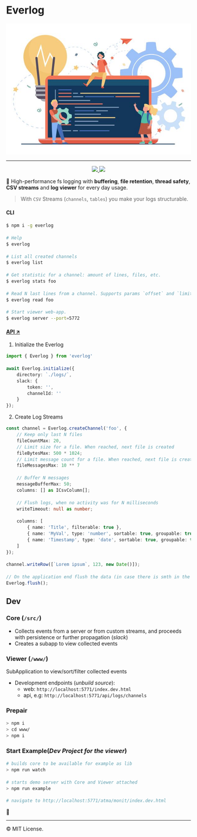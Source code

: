 # Everlog

<p align='center'>
    <img src='assets/background.jpg'/>
</p>

-----

<p align="center">
    <a href='https://travis-ci.com/atmajs/everlog' target='_blank'>
        <img src='https://api.travis-ci.com/atmajs/everlog.png?branch=master' />
        </a>
    <a href='http://badge.fury.io/js/everlog' target='_blank'>
        <img src='https://badge.fury.io/js/everlog.svg' />
        </a>
</p>

📔 High-performance fs logging with **buffering**, **file retention**, **thread safety**, **CSV streams** and **log viewer** for every day usage.

> With `CSV` Streams (`channels`, `tables`) you make your logs structurable.

#### CLI

```bash
$ npm i -g everlog

# Help
$ everlog

# List all created channels
$ everlog list

# Get statistic for a channel: amount of lines, files, etc.
$ everlog stats foo

# Read N last lines from a channel. Supports params `offset` and `limit`
$ everlog read foo

# Start viewer web-app.
$ everlog server --port=5772

```

#### [API ↗](https://docs.atma.dev/everlog)



1. Initialize the Everlog

```ts
import { Everlog } from 'everlog'

await Everlog.initialize({
    directory: `./logs/`,
    slack: {
        token: '',
        channelId: ''
    }
});
```

2. Create Log Streams

```ts
const channel = Everlog.createChannel('foo', {
    // Keep only last N files
    fileCountMax: 20,
    // Limit size for a file. When reached, next file is created
    fileBytesMax: 500 * 1024;
    // Limit message count for a file. When reached, next file is created
    fileMessagesMax: 10 ** 7

    // Buffer N messages
    messageBufferMax: 50;
    columns: [] as ICsvColumn[];

    // Flush logs, when no activity was for N milliseconds
    writeTimeout: null as number;

    columns: [
        { name: 'Title', filterable: true },
        { name: 'MyVal', type: 'number', sortable: true, groupable: true },
        { name: 'Timestamp', type: 'date', sortable: true, groupable: true },
    ]
});

channel.writeRow([`Lorem ipsum`, 123, new Date()]);

// On the application end flush the data (in case there is smth in the buffer)
Everlog.flush();
```


## Dev

### Core (`/src/`)

* Collects events from a server or from custom streams, and proceeds with persistence or further propagation (_slack_)
* Creates a subapp to view collected events

### Viewer (`/www/`)

SubApplication to view/sort/filter collected events

* Development endpoints (_unbuild source_):
    * web: `http://localhost:5771/index.dev.html`
    * api, e.g: `http://localhost:5771/api/logs/channels`


### Prepair

```sh
> npm i
> cd www/
> npm i
```

### Start Example(_Dev Project for the viewer_)

```sh
# builds core to be available for example as lib
> npm run watch

# starts demo server with Core and Viewer attached
> npm run example

# navigate to http://localhost:5771/atma/monit/index.dev.html
```

🏁

----
©️ MIT License.

